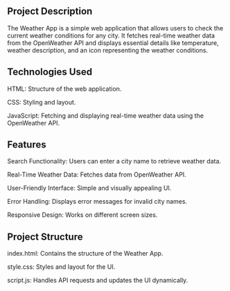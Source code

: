 ## Project Description
The Weather App is a simple web application that allows users to check the current weather conditions for any city. It fetches real-time weather data from the OpenWeather API and displays essential details like temperature, weather description, and an icon representing the weather conditions.

## Technologies Used
HTML: Structure of the web application.

CSS: Styling and layout.

JavaScript: Fetching and displaying real-time weather data using the OpenWeather API.

## Features
Search Functionality: Users can enter a city name to retrieve weather data.

Real-Time Weather Data: Fetches data from OpenWeather API.

User-Friendly Interface: Simple and visually appealing UI.

Error Handling: Displays error messages for invalid city names.

Responsive Design: Works on different screen sizes.

## Project Structure
index.html: Contains the structure of the Weather App.

style.css: Styles and layout for the UI.

script.js: Handles API requests and updates the UI dynamically.
